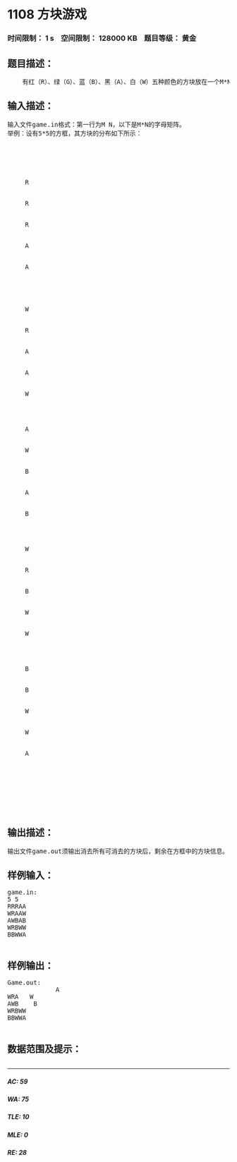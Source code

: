# 1108 方块游戏   
### 时间限制： 1 s&nbsp;&nbsp;&nbsp;&nbsp;空间限制： 128000 KB&nbsp;&nbsp;&nbsp;&nbsp;题目等级： 黄金  
## 题目描述：  

<pre>
    有红（R）、绿（G）、蓝（B）、黑（A）、白（W）五种颜色的方块放在一个M*N（M，N<=50）的方框中。现要求消去同色相连大于3的所有方块。消去过程为：一次同时消去同一直线上（横、竖、斜线）同色相连大于、等于3的块。在消去过程中，同一方块可在不同方向上重复使用。方块消去后，上面的块自动下落，重复消去过程，直至不能消去为止。
</pre>
  
  
## 输入描述：  

<pre>
输入文件game.in格式：第一行为M N，以下是M*N的字母矩阵。
举例：设有5*5的方框，其方块的分布如下所示：
<dl><dd>
<colgroup><col width="37"/><col width="38"/><col width="38"/><col width="38"/><col width="38"/><col width="123"/></colgroup>



R


R


R


A


A

 



W


R


A


A


W




A


W


B


A


B




W


R


B


W


W




B


B


W


W


A




</dd></dl>

            </pre>
  
  
## 输出描述：  

<pre>
输出文件game.out须输出消去所有可消去的方块后，剩余在方框中的方块信息。
</pre>
  
  
## 样例输入：  

<pre>
game.in:
5 5
RRRAA
WRAAW
AWBAB
WRBWW
BBWWA
 
</pre>
  
  
## 样例输出：  

<pre>
Game.out:
             A
WRA   W
AWB    B
WRBWW
BBWWA
 
</pre>
  
  
## 数据范围及提示：  

<pre>
</pre>
  
  
***  

##### AC: 59  
##### WA: 75  
##### TLE: 10  
##### MLE: 0  
##### RE: 28  

